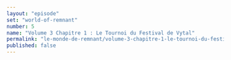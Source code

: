 ```yaml
---
layout: "episode"
set: "world-of-remnant"
number: 5
name: "Volume 3 Chapitre 1 : Le Tournoi du Festival de Vytal"
permalink: "le-monde-de-remnant/volume-3-chapitre-1-le-tournoi-du-festival-de-vytal"
published: false
---
```

